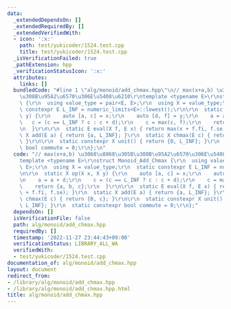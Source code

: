 ```yaml
---
data:
  _extendedDependsOn: []
  _extendedRequiredBy: []
  _extendedVerifiedWith:
  - icon: ':x:'
    path: test/yukicoder/1524.test.cpp
    title: test/yukicoder/1524.test.cpp
  _isVerificationFailed: true
  _pathExtension: hpp
  _verificationStatusIcon: ':x:'
  attributes:
    links: []
  bundledCode: "#line 1 \"alg/monoid/add_chmax.hpp\"\n// max(x+a,b) \u3068\u8868\u305B\
    \u308B\u95A2\u6570\u306E\u5408\u6210\r\ntemplate <typename E>\r\nstruct Monoid_Add_Chmax\
    \ {\r\n  using value_type = pair<E, E>;\r\n  using X = value_type;\r\n  static\
    \ constexpr E L_INF = numeric_limits<E>::lowest();\r\n\r\n  static X op(X x, X\
    \ y) {\r\n    auto [a, c] = x;\r\n    auto [d, f] = y;\r\n    a = a + d;\r\n \
    \   c = (c == L_INF ? c : c + d);\r\n    c = max(c, f);\r\n    return {a, b, c};\r\
    \n  }\r\n\r\n  static E eval(X f, E x) { return max(x + f.fi, f.se); }\r\n  static\
    \ X add(E a) { return {a, L_INF}; }\r\n  static X chmax(E c) { return {0, c};\
    \ }\r\n\r\n  static constexpr X unit() { return {0, L_INF}; }\r\n  static constexpr\
    \ bool commute = 0;\r\n};\n"
  code: "// max(x+a,b) \u3068\u8868\u305B\u308B\u95A2\u6570\u306E\u5408\u6210\r\n\
    template <typename E>\r\nstruct Monoid_Add_Chmax {\r\n  using value_type = pair<E,\
    \ E>;\r\n  using X = value_type;\r\n  static constexpr E L_INF = numeric_limits<E>::lowest();\r\
    \n\r\n  static X op(X x, X y) {\r\n    auto [a, c] = x;\r\n    auto [d, f] = y;\r\
    \n    a = a + d;\r\n    c = (c == L_INF ? c : c + d);\r\n    c = max(c, f);\r\n\
    \    return {a, b, c};\r\n  }\r\n\r\n  static E eval(X f, E x) { return max(x\
    \ + f.fi, f.se); }\r\n  static X add(E a) { return {a, L_INF}; }\r\n  static X\
    \ chmax(E c) { return {0, c}; }\r\n\r\n  static constexpr X unit() { return {0,\
    \ L_INF}; }\r\n  static constexpr bool commute = 0;\r\n};"
  dependsOn: []
  isVerificationFile: false
  path: alg/monoid/add_chmax.hpp
  requiredBy: []
  timestamp: '2022-11-27 23:44:43+09:00'
  verificationStatus: LIBRARY_ALL_WA
  verifiedWith:
  - test/yukicoder/1524.test.cpp
documentation_of: alg/monoid/add_chmax.hpp
layout: document
redirect_from:
- /library/alg/monoid/add_chmax.hpp
- /library/alg/monoid/add_chmax.hpp.html
title: alg/monoid/add_chmax.hpp
---
```


